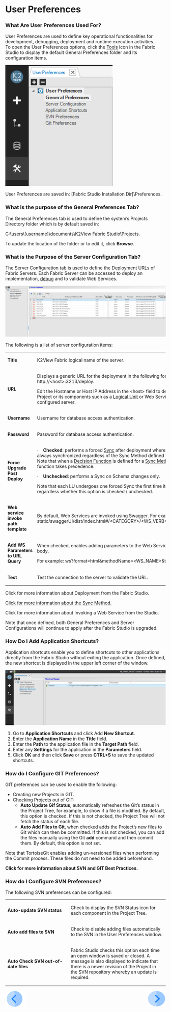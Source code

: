 # User Preferences

### What Are User Preferences Used For?
User Preferences are used to define key operational functionalities for development, debugging, deployment and runtime execution activities.\
To open the User Preferences options, click the [Tools](/articles/04_fabric_studio/01_UI_components_and_menus.md#fabric-studio-toolbar-tabs) icon in the Fabric Studio to display the default General Preferences folder and its configuration items.
 
![image](/articles/04_fabric_studio/images/04_04_01%20default%20General%20Preferences.png)

User Preferences are saved in: [Fabric Studio Installation Dir]\Preferences. 

### What is the purpose of the General Preferences Tab?
The General Preferences tab is used to define the system’s Projects Directory folder which is by default saved in:

C:\users\\[username]\documents\K2View Fabric Studio\Projects.

To update the location of the folder or to edit it, click **Browse**.

### What is the Purpose of the Server Configuration Tab?

The Server Configuration tab is used to define the Deployment URLs of Fabric Servers. Each Fabric Server can be accessed to deploy an implementation, [debug](/articles/05_DB_interfaces/05_adding_a_fabric_and_remote_fabric_interface_type.md) and to validate Web Services. 

![image](/articles/04_fabric_studio/images/04_04_02%20Web%20Services.png)


The following is a list of server configuration items: 

<table>
<tbody>
<tr>
<td width="133">
<p><strong>Title</strong></p>
</td>
<td width="467">
<p>K2View Fabric logical name of the server.</p>
</td>
</tr>
<tr>
<td width="133">
<p><strong>URL</strong></p>
</td>
<td width="467">
<p>Displays a generic URL for the deployment in the following format: http://&lt;host&gt;:3213/deploy.</p>
<p>Edit the Hostname or Host IP Address in the &lt;host&gt; field to deploy your Project or its components such as a <a href="/articles/03_logical_units/01_LU_overview.md">Logical Unit</a> or Web Services to the configured server.</p>
</td>
</tr>
<tr>
<td width="133">
<p><strong>Username</strong></p>
</td>
<td width="467">
<p>Username for database access authentication.</p>
</td>
</tr>
<tr>
<td width="133">
<p><strong>Password</strong></p>
</td>
<td width="467">
<p>Password for database access authentication.</p>
</td>
</tr>
<tr>
<td width="133">
<p><strong>Force Upgrade Post Deploy</strong></p>
</td>
<td width="467">
<p>&middot;&nbsp;&nbsp;&nbsp; <strong>Checked</strong>: performs a forced <a href="/articles/14_sync_LU_instance/01_sync_LUI_overview.md">Sync</a> after deployment whereby the LU is always synchronized regardless of the Sync Method defined for the LU. <br /> Note that when a <a href="/articles/07_table_population/08_project_functions.md#project-function-types">Decision Function</a> is defined for a <a href="/articles/14_sync_LU_instance/04_sync_methods.md">Sync Method</a>, the function takes precedence.</p>
<p>&middot;&nbsp;&nbsp;&nbsp; <strong>Unchecked</strong>: performs a Sync on Schema changes only.</p>
<p>Note that each LU undergoes one forced Sync the first time it is retrieved, regardless whether this option is checked / unchecked.</p>
</td>
</tr>
<tr>
<td width="133">
<p><strong>Web service invoke path template</strong></p>
</td>
<td width="467">
<p>By default, Web Services are invoked using Swagger. For example: static/swaggerUI/dist/index.html#/&lt;CATEGORY&gt;/&lt;WS_VERB&gt;_&lt;WS_PATH&gt;</p>
</td>
</tr>
<tr>
<td width="133">
<p><strong>Add WS Parameters to URL Query</strong></p>
</td>
<td width="467">
<p>When checked, enables adding parameters to the Web Service (WS) URL body.</p>
<p>For example: ws?format=html&amp;methodName=&lt;WS_NAME&gt;&amp;token=&nbsp;&nbsp;&nbsp;&nbsp;&nbsp;</p>
</td>
</tr>
<tr>
<td width="133">
<p><strong>Test</strong></p>
</td>
<td width="467">
<p>Test the connection to the server to validate the URL.</p>
</td>
</tr>
</tbody>
</table>


Click for more information about Deployment from the Fabric Studio.

[Click for more information about the Sync Method.](/articles/14_sync_LU_instance/04_sync_methods.md)

Click for more information about Invoking a Web Service from the Studio.

Note that once defined, both General Preferences and Server Configurations will continue to apply after the Fabric Studio is upgraded.

### How Do I Add Application Shortcuts?
Application shortcuts enable you to define shortcuts to other applications directly from the Fabric Studio without exiting the application. Once defined, the new shortcut is displayed in the upper left corner of the window.

![image](/articles/04_fabric_studio/images/04_04_03%20new%20shortcut.png)

1. Go to **Application Shortcuts** and click Add **New Shortcut**.  
2. Enter the **Application Name** in the **Title** field.
3. Enter the **Path** to the application file in the **Target Path** field.
4. Enter any **Settings** for the application in the **Parameters** field.
5. Click **OK** and then click **Save** or press **CTRL+S** to save the updated shortcuts. 


### How do I Configure GIT Preferences?

GIT preferences can be used to enable the following:
* Creating new Projects in GIT.
* Checking Projects out of GIT: 
  * **Auto Update Gif Status**, automatically refreshes the Git’s status in the Project Tree, for example, to show if a file is modified. By default, this option is checked. If this is not checked, the Project Tree will not fetch the status of each file.
  * **Auto Add Files to Git**, when checked adds the Project’s new files to Git which can then be committed. If this is not checked, you can add the files manually using the Git **add** command and then commit them. By default, this option is not set.

Note that TortoiseGit enables adding un-versioned files when performing the Commit process. These files do not need to be added beforehand. 

**Click for more information about SVN and GIT Best Practices.**

### How do I Configure SVN Preferences?
The following SVN preferences can be configured:

<table>
<tbody>
<tr>
<td width="236">
<p><strong>Auto-update SVN status</strong></p>
</td>
<td width="368">
<p>Check to display the SVN Status icon for each component in the Project Tree.</p>
</td>
</tr>
<tr>
<td width="236">
<p><strong>Auto add files to SVN</strong></p>
</td>
<td width="368">
<p>Check to disable adding files automatically to the SVN in the User Preferences window.</p>
</td>
</tr>
<tr>
<td width="236">
<p><strong>Auto Check SVN out-of-date files</strong></p>
</td>
<td width="368">
<p>Fabric Studio checks this option each time an open window is saved or closed. A message is also displayed to indicate that there is a newer revision of the Project in the SVN repository whereby an update is required.</p>
</td>
</tr>
</tbody>
</table>

[![Previous](/articles/images/Previous.png)](/articles/04_fabric_studio/03_diagram_and_toolbars.md)[<img align="right" width="60" height="54" src="/articles/images/Next.png">](/articles/04_fabric_studio/05_creating_a_new_project.md)




